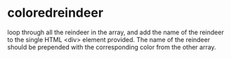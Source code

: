 # coloredreindeer
 loop through all the reindeer in the array, and add the name of the reindeer to the single HTML &lt;div> element provided. The name of the reindeer should be prepended with the corresponding color from the other array.
